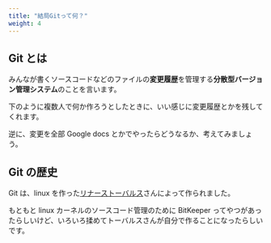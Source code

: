 ```yaml
---
title: "結局Gitって何？"
weight: 4
---
```


## Git とは

みんなが書くソースコードなどのファイルの**変更履歴**を管理する**分散型バージョン管理システム**のことを言います。

下のように複数人で何か作ろうとしたときに、いい感じに変更履歴とかを残してくれます。

逆に、変更を全部 Google docs とかでやったらどうなるか、考えてみましょう。

## Git の歴史

Git は、linux を作った[リナーストーバルス](https://ja.wikipedia.org/wiki/%E3%83%AA%E3%83%BC%E3%83%8A%E3%82%B9%E3%83%BB%E3%83%88%E3%83%BC%E3%83%90%E3%83%AB%E3%82%BA)さんによって作られました。

もともと linux カーネルのソースコード管理のために BitKeeper ってやつがあったらしいけど、いろいろ揉めてトーバルスさんが自分で作ることになったらしいです。
